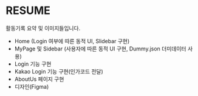 # RESUME
활동기록 요약 및 이미지들입니다.

- Home (Login 여부에 따른 동적 UI, Slidebar 구현)
- MyPage 및 Sidebar (사용자에 따른 동적 UI 구현, Dummy.json 더미데이터 사용)
- Login 기능 구현
- Kakao Login 기능 구현(인가코드 전달)
- AboutUs 페이지 구현
- 디자인(Figma)
